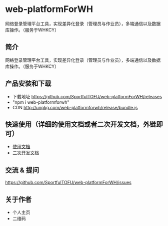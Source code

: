 # web-platformForWH
网络登录管理平台工具，实现差异化登录（管理员与作业员），多端通信以及数据库操作。（服务于WHKCY）


## 简介
网络登录管理平台工具，实现差异化登录（管理员与作业员），多端通信以及数据库操作。（服务于WHKCY）



## 产品安装和下载
- 下载地址 https://github.com/SportfulTOFU/web-platformForWH/releases
- "npm i web-platformforwh"
- CDN http://unpkg.com/web-platformforwh/release/bundle.js

## 快速使用（详细的使用文档或者二次开发文档，外链即可）
- [使用文档](./doc/use/README.md)
- [二次开发文档](./doc/dev/README.md)

## 交流 & 提问

https://github.com/SportfulTOFU/web-platformForWH/issues

## 关于作者
- 个人主页
- 二维码

